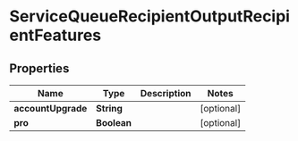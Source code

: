 

# ServiceQueueRecipientOutputRecipientFeatures

## Properties

Name | Type | Description | Notes
------------ | ------------- | ------------- | -------------
**accountUpgrade** | **String** |  |  [optional]
**pro** | **Boolean** |  |  [optional]




